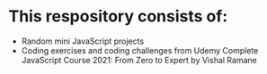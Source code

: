 # This respository consists of:
- Random mini JavaScript projects
- Coding exercises and coding challenges from Udemy Complete JavaScript Course 2021: From Zero to Expert by Vishal Ramane